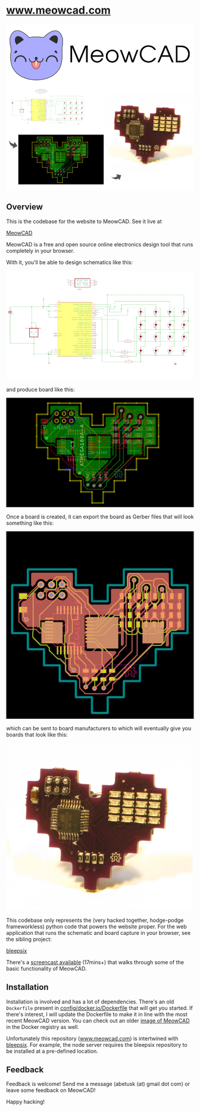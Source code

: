 www.meowcad.com
===============

![sch](html/img/misc/meowflow.png)

Overview
---

This is the codebase for the website to MeowCAD.  See it live at

[MeowCAD](https://meowcad.com)

MeowCAD is a free and open source online electronics design tool that
runs completely in your browser.

With it, you'll be able to design schematics like this:

![sch](html/img/8bitheart_sch_snap.png)

and produce board like this:

![brd](html/img/8bitheart_brd_snap.png)

Once a board is created, it can export the board as Gerber files that will look something like this:

![grb](html/img/blog/8bit_heart_spotcheck.png)

which can be sent to board manufacturers to which will eventually give you boards that look like this:

![circ](html/img/8bit_heart_small.png)

This codebase only represents the (very hacked together, hodge-podge frameworkless) python code that
powers the website proper.  For the web application that runs the schematic and board capture in your
browser, see the sibling project:

[bleepsix](https://github.com/abetusk/bleepsix)


There's a [screencast available](https://www.youtube.com/watch?v=MWll14sQI-A) (17mins+) that walks through some of the basic functionality of MeowCAD.

Installation
---

Installation is involved and has a lot of dependencies.  There's an old `Dockerfile` present in [config/docker.io/Dockerfile](config/docker.io/Dockerfile) that will get you started.  If there's interest, I will update the Dockerfile to make it in line with the most recent MeowCAD version.  You can check out an older [image of MeowCAD](https://registry.hub.docker.com/u/abetusk/meowcad/) in the Docker registry as well.

Unfortunately this repository (www.meowcad.com) is intertwined with [bleepsix](https://github.com/abetusk/bleepsix).  For example, the node server requires the bleepsix repository to be installed at a pre-defined location.


Feedback
---

Feedback is welcome!  Send me a message (abetusk (at) gmail dot com) or leave some feedback on MeowCAD!


Happy hacking!
